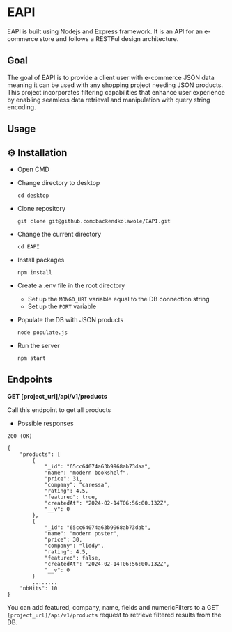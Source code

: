 # EAPI
EAPI is built using Nodejs and Express framework. It is an API for an e-commerce store and follows a RESTFul design architecture. 

## Goal
The goal of EAPI is to provide a client user with e-commerce JSON data meaning it can be used with any shopping project needing JSON products. This project incorporates filtering capabilities that enhance user experience by enabling seamless data retrieval and manipulation with query string encoding.

## Usage

## ⚙️ Installation

- Open CMD
  
- Change directory to desktop

  `cd desktop`
   
- Clone repository

  `git clone git@github.com:backendkolawole/EAPI.git`

- Change the current directory

  `cd EAPI`
  
- Install packages

  `npm install`

- Create a .env file in the root directory

  - Set up the `MONGO_URI` variable equal to the DB connection string
  - Set up the `PORT` variable

- Populate the DB with JSON products

  `node populate.js`

- Run the server

  `npm start`

## Endpoints

**GET [project_url]/api/v1/products**

Call this endpoint to get all products

- Possible responses

```
200 (OK)

{
    "products": [
        {
            "_id": "65cc64074a63b9968ab73daa",
            "name": "modern bookshelf",
            "price": 31,
            "company": "caressa",
            "rating": 4.5,
            "featured": true,
            "createdAt": "2024-02-14T06:56:00.132Z",
            "__v": 0
        },
        {
            "_id": "65cc64074a63b9968ab73dab",
            "name": "modern poster",
            "price": 30,
            "company": "liddy",
            "rating": 4.5,
            "featured": false,
            "createdAt": "2024-02-14T06:56:00.132Z",
            "__v": 0
        }
        ........
    "nbHits": 10
}

```
You can add featured, company, name, fields and numericFilters to a GET `[project_url]/api/v1/products` request to retrieve filtered results from the DB.
